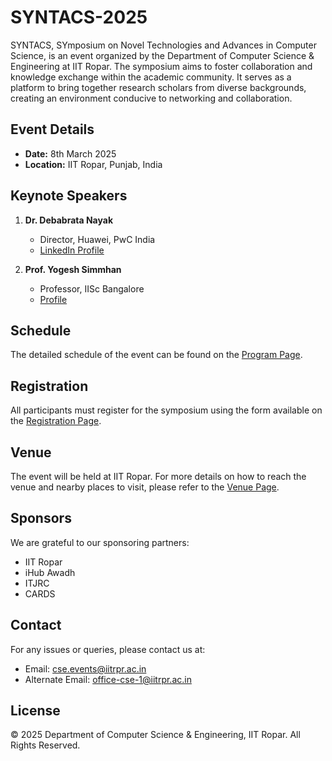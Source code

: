 # SYNTACS-2025

SYNTACS, SYmposium on Novel Technologies and Advances in Computer Science, is an event organized by the Department of Computer Science & Engineering at IIT Ropar. The symposium aims to foster collaboration and knowledge exchange within the academic community. It serves as a platform to bring together research scholars from diverse backgrounds, creating an environment conducive to networking and collaboration.

## Event Details

- **Date:** 8th March 2025
- **Location:** IIT Ropar, Punjab, India

## Keynote Speakers

1. **Dr. Debabrata Nayak**

   - Director, Huawei, PwC India
   - [LinkedIn Profile](https://in.linkedin.com/in/dr-debabrata-nayak-a3828126)

2. **Prof. Yogesh Simmhan**
   - Professor, IISc Bangalore
   - [Profile](https://cds.iisc.ac.in/faculty/simmhan/)

## Schedule

The detailed schedule of the event can be found on the [Program Page](./program.htm).

## Registration

All participants must register for the symposium using the form available on the [Registration Page](./registration.htm).

## Venue

The event will be held at IIT Ropar. For more details on how to reach the venue and nearby places to visit, please refer to the [Venue Page](./venue.htm).

## Sponsors

We are grateful to our sponsoring partners:

- IIT Ropar
- iHub Awadh
- ITJRC
- CARDS

## Contact

For any issues or queries, please contact us at:

- Email: [cse.events@iitrpr.ac.in](mailto:cse.events@iitrpr.ac.in)
- Alternate Email: [office-cse-1@iitrpr.ac.in](mailto:office-cse-1@iitrpr.ac.in)

## License

© 2025 Department of Computer Science & Engineering, IIT Ropar. All Rights Reserved.
